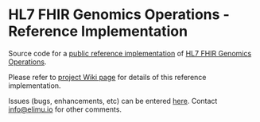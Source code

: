 # HL7 FHIR Genomics Operations - Reference Implementation
Source code for a [public reference implementation](https://fhir-gen-ops.herokuapp.com/) of [HL7 FHIR Genomics Operations](http://build.fhir.org/ig/HL7/genomics-reporting/operations.html).

Please refer to [project Wiki page](https://github.com/FHIR/genomics-operations/wiki) for details of this reference implementation. 

Issues (bugs, enhancements, etc) can be entered [here](https://github.com/FHIR/genomics-operations/issues). Contact info@elimu.io for other comments.
